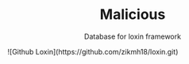 <h1 align="center">Malicious</h1>
<p align="center">Database for loxin framework</p>
![Github Loxin](https://github.com/zikmh18/loxin.git)

